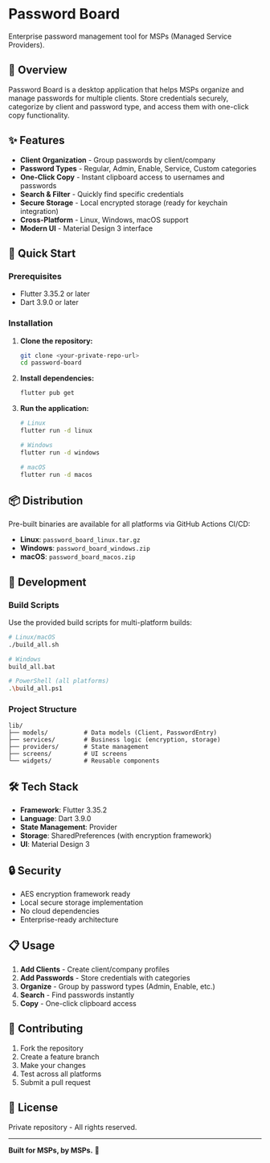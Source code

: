 # Password Board

Enterprise password management tool for MSPs (Managed Service Providers).

## 🎯 Overview

Password Board is a desktop application that helps MSPs organize and manage passwords for multiple clients. Store credentials securely, categorize by client and password type, and access them with one-click copy functionality.

## ✨ Features

- **Client Organization** - Group passwords by client/company
- **Password Types** - Regular, Admin, Enable, Service, Custom categories
- **One-Click Copy** - Instant clipboard access to usernames and passwords
- **Search & Filter** - Quickly find specific credentials
- **Secure Storage** - Local encrypted storage (ready for keychain integration)
- **Cross-Platform** - Linux, Windows, macOS support
- **Modern UI** - Material Design 3 interface

## 🚀 Quick Start

### Prerequisites
- Flutter 3.35.2 or later
- Dart 3.9.0 or later

### Installation

1. **Clone the repository:**
   ```bash
   git clone <your-private-repo-url>
   cd password-board
   ```

2. **Install dependencies:**
   ```bash
   flutter pub get
   ```

3. **Run the application:**
   ```bash
   # Linux
   flutter run -d linux

   # Windows
   flutter run -d windows

   # macOS
   flutter run -d macos
   ```

## 📦 Distribution

Pre-built binaries are available for all platforms via GitHub Actions CI/CD:

- **Linux**: `password_board_linux.tar.gz`
- **Windows**: `password_board_windows.zip`
- **macOS**: `password_board_macos.zip`

## 🔧 Development

### Build Scripts
Use the provided build scripts for multi-platform builds:

```bash
# Linux/macOS
./build_all.sh

# Windows
build_all.bat

# PowerShell (all platforms)
.\build_all.ps1
```

### Project Structure
```
lib/
├── models/          # Data models (Client, PasswordEntry)
├── services/        # Business logic (encryption, storage)
├── providers/       # State management
├── screens/         # UI screens
└── widgets/         # Reusable components
```

## 🛠️ Tech Stack

- **Framework**: Flutter 3.35.2
- **Language**: Dart 3.9.0
- **State Management**: Provider
- **Storage**: SharedPreferences (with encryption framework)
- **UI**: Material Design 3

## 🔒 Security

- AES encryption framework ready
- Local secure storage implementation
- No cloud dependencies
- Enterprise-ready architecture

## 📋 Usage

1. **Add Clients** - Create client/company profiles
2. **Add Passwords** - Store credentials with categories
3. **Organize** - Group by password types (Admin, Enable, etc.)
4. **Search** - Find passwords instantly
5. **Copy** - One-click clipboard access

## 🤝 Contributing

1. Fork the repository
2. Create a feature branch
3. Make your changes
4. Test across all platforms
5. Submit a pull request

## 📄 License

Private repository - All rights reserved.

---

**Built for MSPs, by MSPs.** 🔐
